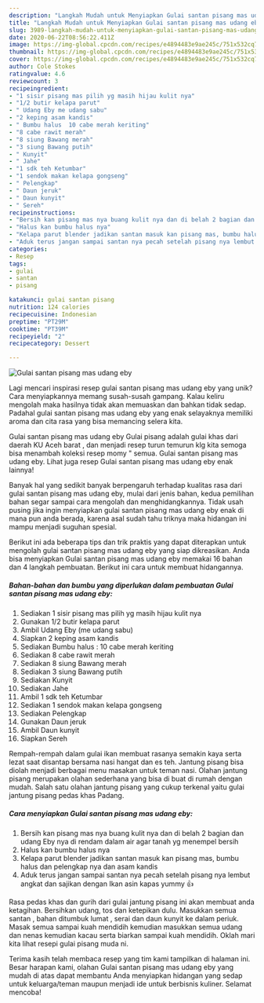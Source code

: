 ```yaml
---
description: "Langkah Mudah untuk Menyiapkan Gulai santan pisang mas udang eby Anti Gagal"
title: "Langkah Mudah untuk Menyiapkan Gulai santan pisang mas udang eby Anti Gagal"
slug: 3989-langkah-mudah-untuk-menyiapkan-gulai-santan-pisang-mas-udang-eby-anti-gagal
date: 2020-06-22T08:56:22.411Z
image: https://img-global.cpcdn.com/recipes/e4894483e9ae245c/751x532cq70/gulai-santan-pisang-mas-udang-eby-foto-resep-utama.jpg
thumbnail: https://img-global.cpcdn.com/recipes/e4894483e9ae245c/751x532cq70/gulai-santan-pisang-mas-udang-eby-foto-resep-utama.jpg
cover: https://img-global.cpcdn.com/recipes/e4894483e9ae245c/751x532cq70/gulai-santan-pisang-mas-udang-eby-foto-resep-utama.jpg
author: Cole Stokes
ratingvalue: 4.6
reviewcount: 3
recipeingredient:
- "1 sisir pisang mas pilih yg masih hijau kulit nya"
- "1/2 butir kelapa parut"
- " Udang Eby me udang sabu"
- "2 keping asam kandis"
- " Bumbu halus  10 cabe merah keriting"
- "8 cabe rawit merah"
- "8 siung Bawang merah"
- "3 siung Bawang putih"
- " Kunyit"
- " Jahe"
- "1 sdk teh Ketumbar"
- "1 sendok makan kelapa gongseng"
- " Pelengkap"
- " Daun jeruk"
- " Daun kunyit"
- " Sereh"
recipeinstructions:
- "Bersih kan pisang mas nya buang kulit nya dan di belah 2 bagian dan udang Eby nya di rendam dalam air agar tanah yg menempel bersih"
- "Halus kan bumbu halus nya"
- "Kelapa parut blender jadikan santan masuk kan pisang mas, bumbu halus dan pelengkap nya dan asam kandis"
- "Aduk terus jangan sampai santan nya pecah setelah pisang nya lembut angkat dan sajikan dengan Ikan asin kapas yummy 👍"
categories:
- Resep
tags:
- gulai
- santan
- pisang

katakunci: gulai santan pisang 
nutrition: 124 calories
recipecuisine: Indonesian
preptime: "PT29M"
cooktime: "PT39M"
recipeyield: "2"
recipecategory: Dessert

---
```



![Gulai santan pisang mas udang eby](https://img-global.cpcdn.com/recipes/e4894483e9ae245c/751x532cq70/gulai-santan-pisang-mas-udang-eby-foto-resep-utama.jpg)

Lagi mencari inspirasi resep gulai santan pisang mas udang eby yang unik? Cara menyiapkannya memang susah-susah gampang. Kalau keliru mengolah maka hasilnya tidak akan memuaskan dan bahkan tidak sedap. Padahal gulai santan pisang mas udang eby yang enak selayaknya memiliki aroma dan cita rasa yang bisa memancing selera kita.

Gulai santan pisang mas udang eby Gulai pisang adalah gulai khas dari daerah KU Aceh barat , dan menjadi resep turun temurun klg kita semoga bisa menambah koleksi resep momy &#34; semua. Gulai santan pisang mas udang eby. Lihat juga resep Gulai santan pisang mas udang eby enak lainnya!

Banyak hal yang sedikit banyak berpengaruh terhadap kualitas rasa dari gulai santan pisang mas udang eby, mulai dari jenis bahan, kedua pemilihan bahan segar sampai cara mengolah dan menghidangkannya. Tidak usah pusing jika ingin menyiapkan gulai santan pisang mas udang eby enak di mana pun anda berada, karena asal sudah tahu triknya maka hidangan ini mampu menjadi suguhan spesial.


Berikut ini ada beberapa tips dan trik praktis yang dapat diterapkan untuk mengolah gulai santan pisang mas udang eby yang siap dikreasikan. Anda bisa menyiapkan Gulai santan pisang mas udang eby memakai 16 bahan dan 4 langkah pembuatan. Berikut ini cara untuk membuat hidangannya.

<!--inarticleads1-->

##### Bahan-bahan dan bumbu yang diperlukan dalam pembuatan Gulai santan pisang mas udang eby:

1. Sediakan 1 sisir pisang mas pilih yg masih hijau kulit nya
1. Gunakan 1/2 butir kelapa parut
1. Ambil  Udang Eby (me udang sabu)
1. Siapkan 2 keping asam kandis
1. Sediakan  Bumbu halus : 10 cabe merah keriting
1. Sediakan 8 cabe rawit merah
1. Sediakan 8 siung Bawang merah
1. Sediakan 3 siung Bawang putih
1. Sediakan  Kunyit
1. Sediakan  Jahe
1. Ambil 1 sdk teh Ketumbar
1. Sediakan 1 sendok makan kelapa gongseng
1. Sediakan  Pelengkap
1. Gunakan  Daun jeruk
1. Ambil  Daun kunyit
1. Siapkan  Sereh


Rempah-rempah dalam gulai ikan membuat rasanya semakin kaya serta lezat saat disantap bersama nasi hangat dan es teh. Jantung pisang bisa diolah menjadi berbagai menu masakan untuk teman nasi. Olahan jantung pisang merupakan olahan sederhana yang bisa di buat di rumah dengan mudah. Salah satu olahan jantung pisang yang cukup terkenal yaitu gulai jantung pisang pedas khas Padang. 

<!--inarticleads2-->

##### Cara menyiapkan Gulai santan pisang mas udang eby:

1. Bersih kan pisang mas nya buang kulit nya dan di belah 2 bagian dan udang Eby nya di rendam dalam air agar tanah yg menempel bersih
1. Halus kan bumbu halus nya
1. Kelapa parut blender jadikan santan masuk kan pisang mas, bumbu halus dan pelengkap nya dan asam kandis
1. Aduk terus jangan sampai santan nya pecah setelah pisang nya lembut angkat dan sajikan dengan Ikan asin kapas yummy 👍


Rasa pedas khas dan gurih dari gulai jantung pisang ini akan membuat anda ketagihan. Bersihkan udang, tos dan ketepikan dulu. Masukkan semua santan , bahan ditumbuk lumat , serai dan daun kunyit ke dalam periuk. Masak semua sampai kuah mendidih kemudian masukkan semua udang dan nenas kemudian kacau serta biarkan sampai kuah mendidih. Oklah mari kita lihat resepi gulai pisang muda ni. 

Terima kasih telah membaca resep yang tim kami tampilkan di halaman ini. Besar harapan kami, olahan Gulai santan pisang mas udang eby yang mudah di atas dapat membantu Anda menyiapkan hidangan yang sedap untuk keluarga/teman maupun menjadi ide untuk berbisnis kuliner. Selamat mencoba!
